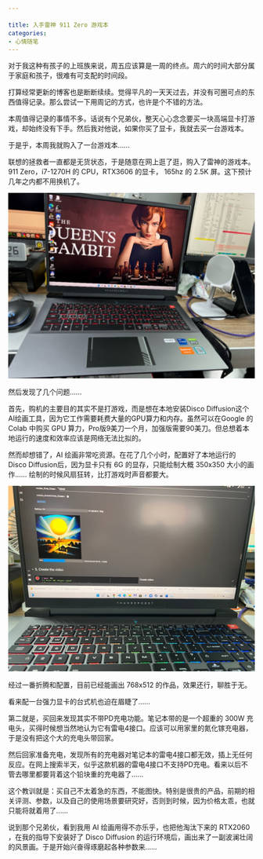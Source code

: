 ```yaml
---

title: 入手雷神 911 Zero 游戏本
categories:
- 心情随笔
---
```



对于我这种有孩子的上班族来说，周五应该算是一周的终点。周六的时间大部分属于家庭和孩子，很难有可支配的时间段。

打算经常更新的博客也是断断续续。觉得平凡的一天天过去，并没有可圈可点的东西值得记录。那么尝试一下用周记的方式，也许是个不错的方法。
 
本周值得记录的事情不多。话说有个兄弟伙，整天心心念念要买一块高端显卡打游戏，却始终没有下手。然后我对他说，如果你买了显卡，我就去买一台游戏本。

于是乎，本周我就购入了一台游戏本……

联想的拯救者一直都是无货状态，于是随意在网上逛了逛，购入了雷神的游戏本。911 Zero，i7-1270H 的 CPU，RTX3606 的显卡， 165hz 的 2.5K 屏。这下预计几年之内都不用换机了。

![雷神 911 zero](/images/911zero_1.jpg)

然后发现了几个问题……

首先，购机的主要目的其实不是打游戏，而是想在本地安装Disco Diffusion这个AI绘画工具，因为它工作需要耗费大量的GPU算力和内存。虽然可以在Google 的 Colab 中购买 GPU 算力，Pro版9美刀一个月，加强版需要90美刀。但总想着本地运行的速度和效率应该是网络无法比拟的。

然而却想错了，AI 绘画非常吃资源。在花了几个小时，配置好了本地运行的 Disco Diffusion后，因为显卡只有 6G 的显存，只能绘制大概 350x350 大小的画作…… 绘制的时候风扇狂转，比打游戏时声音都要大。

![雷神 911 zero](/images/911zero_2.jpg)

经过一番折腾和配置，目前已经能画出 768x512 的作品，效果还行，聊胜于无。

看来配一台强力显卡的台式机也迫在眉睫了……

第二就是，买回来发现其实不带PD充电功能。笔记本带的是一个超重的 300W 充电头，买得时候想当然地认为它有雷电4接口。应该可以用家里的氮化镓充电器，于是没有把这个大的充电头带回家。

然后回家准备充电，发现所有的充电器对笔记本的雷电4接口都无效，插上无任何反应。在网上搜索半天，似乎这款机器的雷电4接口不支持PD充电。看来以后不管去哪里都要背着这个铅块重的充电器了……

这个教训就是：买自己不太着急的东西，不能图快。特别是很贵的产品，前期的相关评测、参数，以及自己的使用场景要研究好，否则到时候，因为价格太乖，也就只能将就着用了……

说到那个兄弟伙，看到我用 AI 绘画用得不亦乐乎，也把他淘汰下来的 RTX2060 ，在我的指导下安装好了 Disco Diffusion 的运行环境后，画出来了一副波澜壮阔的风景画。于是开始兴奋得琢磨起各种参数来……
